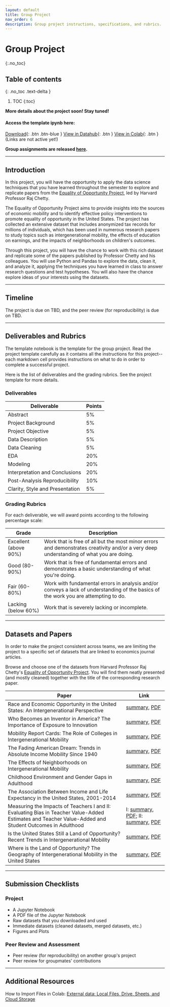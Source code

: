 ```yaml
---
layout: default
title: Group Project
nav_order: 6
description: Group project instructions, specifications, and rubrics. 
---
```


# Group Project
{:.no_toc}

## Table of contents
{: .no_toc .text-delta }

1. TOC
{:toc}

**More details about the project soon! Stay tuned!**  

#### Access the template ipynb here:  
[Download](https://www.econ148.org/sp23/resources/group_project/specs/){: .btn .btn-blue }  [View in Datahub](https://www.econ148.org/sp23/resources/group_project/specs/){: .btn }  [View in Colab](https://www.econ148.org/sp23/resources/group_project/specs/){: .btn }  
(Links are not active yet!)

**Group assignments are released [here](https://docs.google.com/spreadsheets/d/1yt70gxBrpmd4xM0fyGx71kwTrr-S6-1sST6xedNyV-k/edit?usp=sharing).**   

---
## Introduction

In this project, you will have the opportunity to apply the data science techniques that you have learned throughout the semester to explore and replicate papers from the [Equality of Opportunity Project](http://www.equality-of-opportunity.org/data/), led by Harvard Professor Raj Chetty.

The Equality of Opportunity Project aims to provide insights into the sources of economic mobility and to identify effective policy interventions to promote equality of opportunity in the United States. The project has collected an extensive dataset that includes anonymized tax records for millions of individuals, which has been used in numerous research papers to study topics such as intergenerational mobility, the effects of education on earnings, and the impacts of neighborhoods on children's outcomes.

Through this project, you will have the chance to work with this rich dataset and replicate some of the papers published by Professor Chetty and his colleagues. You will use Python and Pandas to explore the data, clean it, and analyze it, applying the techniques you have learned in class to answer research questions and test hypotheses. You will also have the chance explore ideas of your interests using the datasets. 

---
## Timeline
The project is due on TBD, and the peer review (for reproducibility) is due on TBD. 

---
## Deliverables and Rubrics
The template notebook is the template for the group project. Read the project template carefully as it contains all the instructions for this project--each markdown cell provides instructions on what to do in order to complete a successful project. 

Here is the list of deliverables and the grading rubrics. See the project template for more details. 

### Deliverables

| Deliverable | Points |
| ----------- | ----------- |
| Abstract | 5%  | 
| Project Background | 5% |
| Project Objective | 5% |
| Data Description | 5% |
| Data Cleaning | 5% |
| EDA | 20% |
| Modeling | 20% |
| Interpretation and Conclusions | 20% |
| Post-Analysis Reproducibility | 10% |
| Clarity, Style and Presentation | 5% |

### Grading Rubrics
For each deliverable, we will award points according to the following percentage scale:

| Grade | Description |
| ----------- | ----------- |
| Excellent (above 90%) | Work that is free of all but the most minor errors and demonstrates creativity and/or a very deep understanding of what you are doing. | 
| Good (80-90%) | Work that is free of fundamental errors and demonstrates a basic understanding of what you're doing. |
| Fair (60-80%) | Work with fundamental errors in analysis and/or conveys a lack of understanding of the basics of the work you are attempting to do. |
| Lacking (below 60%) | Work that is severely lacking or incomplete. | 

---
## Datasets and Papers

In order to make the project consistent across teams, we are limiting the project to a specific set of datasets that are linked to economics journal articles.  

Browse and choose one of the datasets from Harvard Professor Raj Chetty's [Equality of Opportunity Project](http://www.equality-of-opportunity.org/data/). You will find them neatly presented (and mostly cleaned) together with the title of the corresponding research paper. 

| Paper | Link |
| ----------- | ----------- |
| Race and Economic Opportunity in the United States: An Intergenerational Perspective | [summary](https://opportunityinsights.org/paper/race/), [PDF](https://opportunityinsights.org/wp-content/uploads/2018/04/race_paper.pdf) | 
| Who Becomes an Inventor in America? The Importance of Exposure to Innovation | [summary](https://opportunityinsights.org/paper/losteinsteins/), [PDF](https://opportunityinsights.org/wp-content/uploads/2019/01/patents_paper.pdf) |
| Mobility Report Cards: The Role of Colleges in Intergenerational Mobility | [summary](https://opportunityinsights.org/paper/mobilityreportcards/), [PDF](https://opportunityinsights.org/wp-content/uploads/2018/03/coll_mrc_paper.pdf) |
| The Fading American Dream: Trends in Absolute Income Mobility Since 1940 | [summary](https://opportunityinsights.org/paper/the-fading-american-dream/), [PDF](https://opportunityinsights.org/wp-content/uploads/2018/03/abs_mobility_paper.pdf) | 
| The Effects of Neighborhoods on Intergenerational Mobility | [summary](https://opportunityinsights.org/paper/neighborhoodsi/), [PDF](https://opportunityinsights.org/wp-content/uploads/2018/03/movers_paper1.pdf) | 
| Childhood Environment and Gender Gaps in Adulthood | [summary](https://opportunityinsights.org/paper/gendergaps/), [PDF](https://opportunityinsights.org/wp-content/uploads/2018/03/gender_paper.pdf) |
| The Association Between Income and Life Expectancy in the United States, 2001-2014 | [summary](https://opportunityinsights.org/paper/lifeexpectancy/), [PDF](https://www.ncbi.nlm.nih.gov/pmc/articles/PMC4866586/pdf/nihms783419.pdf) |
| Measuring the Impacts of Teachers I and II: Evaluating Bias in Teacher Value-Added Estimates and Teacher Value-Added and Student Outcomes in Adulthood | I: [summary](https://opportunityinsights.org/paper/teachersi/), [PDF](https://opportunityinsights.org/wp-content/uploads/2018/03/teachers1.pdf); II: [summary](https://opportunityinsights.org/paper/teachersii/), [PDF](https://opportunityinsights.org/wp-content/uploads/2018/03/teachers2.pdf) |
| Is the United States Still a Land of Opportunity? Recent Trends in Intergenerational Mobility | [summary](https://opportunityinsights.org/paper/recentintergenerationalmobility/), [PDF](https://opportunityinsights.org/wp-content/uploads/2018/04/mobility_trends.pdf) | 
| Where is the Land of Opportunity? The Geography of Intergenerational Mobility in the United States | [summary](https://opportunityinsights.org/paper/land-of-opportunity/), [PDF](https://opportunityinsights.org/wp-content/uploads/2018/03/mobility_geo.pdf) | 

---
## Submission Checklists

### Project
* A Jupyter Notebook
* A PDF file of the Jupyter Notebook
* Raw datasets that you downloaded and used
* Immediate datasets (cleaned datasets, merged datasets, etc.)
* Figures and Plots

### Peer Review and Assessment
* Peer review (for reproducibility) on another group's project
* Peer review for groupmates' contributions

---
## Additional Resources
How to Import Files in Colab: [External data: Local Files, Drive, Sheets, and Cloud Storage](https://colab.research.google.com/notebooks/io.ipynb)

